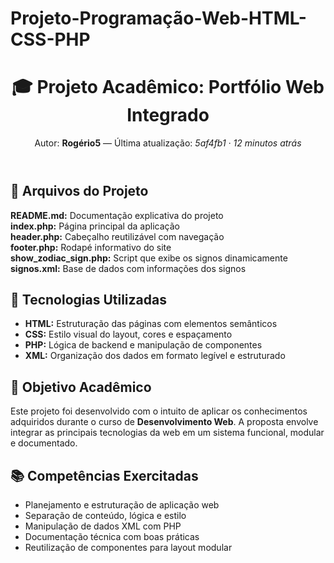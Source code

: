 # Projeto-Programação-Web-HTML-CSS-PHP

   <header>
    <h1>🎓 Projeto Acadêmico: Portfólio Web Integrado</h1>
    <p>Autor: <strong>Rogério5</strong> — Última atualização: <em>5af4fb1 · 12 minutos atrás</em></p>
  </header>

  <div class="section">
    <h2>📁 Arquivos do Projeto</h2>
    <div class="arquivo"><strong>README.md:</strong> Documentação explicativa do projeto</div>
    <div class="arquivo"><strong>index.php:</strong> Página principal da aplicação</div>
    <div class="arquivo"><strong>header.php:</strong> Cabeçalho reutilizável com navegação</div>
    <div class="arquivo"><strong>footer.php:</strong> Rodapé informativo do site</div>
    <div class="arquivo"><strong>show_zodiac_sign.php:</strong> Script que exibe os signos dinamicamente</div>
    <div class="arquivo"><strong>signos.xml:</strong> Base de dados com informações dos signos</div>
  </div>

  <div class="section">
    <h2>🧠 Tecnologias Utilizadas</h2>
    <ul>
      <li><strong>HTML:</strong> Estruturação das páginas com elementos semânticos</li>
      <li><strong>CSS:</strong> Estilo visual do layout, cores e espaçamento</li>
      <li><strong>PHP:</strong> Lógica de backend e manipulação de componentes</li>
      <li><strong>XML:</strong> Organização dos dados em formato legível e estruturado</li>
    </ul>
  </div>

  <div class="section">
    <h2>🎯 Objetivo Acadêmico</h2>
    <p>
      Este projeto foi desenvolvido com o intuito de aplicar os conhecimentos adquiridos durante o curso de <strong>Desenvolvimento Web</strong>. A proposta envolve integrar as principais tecnologias da web em um sistema funcional, modular e documentado.
    </p>
  </div>

  <div class="section">
    <h2>📚 Competências Exercitadas</h2>
    <ul>
      <li>Planejamento e estruturação de aplicação web</li>
      <li>Separação de conteúdo, lógica e estilo</li>
      <li>Manipulação de dados XML com PHP</li>
      <li>Documentação técnica com boas práticas</li>
      <li>Reutilização de componentes para layout modular</li>
    </ul>
  </div>

  

</body>
</html>

